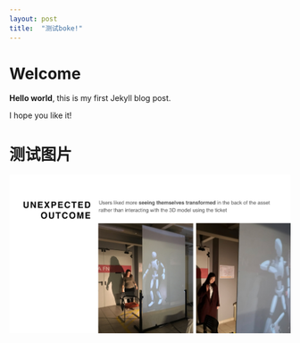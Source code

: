 ```yaml
---
layout: post
title:  "测试boke!"
---
```



# Welcome

**Hello world**, this is my first Jekyll blog post.

I hope you like it!

# 测试图片

![测试图](/images/test1.jpeg "测试图title")
